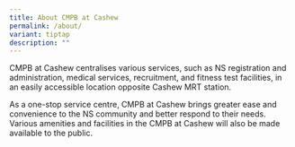 ```yaml
---
title: About CMPB at Cashew
permalink: /about/
variant: tiptap
description: ""
---
```

<p>CMPB at Cashew centralises various services, such as NS registration and
administration, medical services, recruitment, and fitness test facilities,
in an easily accessible location opposite Cashew MRT station.</p>
<p>As a one-stop service centre, CMPB at Cashew brings greater ease and convenience
to the NS community and better respond to their needs. Various amenities
and facilities in the CMPB at Cashew will also be made available to the
public.</p>